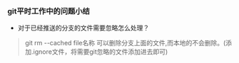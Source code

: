 
### git平时工作中的问题小结

+ 对于已经推送的分支的文件需要忽略怎么处理？

> git rm --cached file名称 可以删除分支上面的文件,而本地的不会删除。(添加.ignore文件，将需要git忽略的文件添加进去即可)